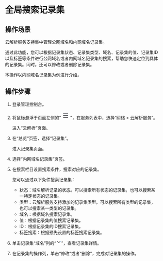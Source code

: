 # 全局搜索记录集<a name="dns_usermanual_0005"></a>

## 操作场景<a name="section1477815215413"></a>

云解析服务支持集中管理公网域名和内网域名记录集。

通过此功能，您可以根据记录集状态、记录集类型、域名、记录集的值、记录集ID以及标签等条件进行公网域名或者内网域名记录集的搜索，帮助您快速定位到具体的记录集。同时，还可以修改或者删除记录集。

本操作以内网域名记录集为例进行介绍。

## 操作步骤<a name="section129810232052"></a>

1.  登录管理控制台。
2.  将鼠标悬浮于页面左侧的“![](figures/service-list.jpg)”，在服务列表中，选择“网络  \> 云解析服务”。

    进入“云解析”页面。


1.  在“总览”页签，选择“记录集”。

    进入记录集页面。

2.  选择“内网域名记录集”页签。
3.  在搜索栏目设置搜索条件，搜索对应的记录集。

    您可以通过以下条件搜索记录集：

    -   状态：域名解析记录的状态。可以搜索所有状态的记录集，也可以搜索某一特定状态的记录集。
    -   类型：云解析服务支持添加的记录集类型。可以搜索所有类型的记录集，也可以搜索某一类型的记录集。
    -   域名：根据域名搜索记录集。
    -   值：根据记录集的值搜索记录集。
    -   ID：根据记录集的ID搜索记录集。
    -   标签搜索：根据预先设置的标签搜索记录集。

4.  单击记录集“域名”列的“![](figures/icon-dropdown.png)”，查看记录集详情。
5.  在记录集的操作列，单击“修改”或者“删除”，完成对记录集的操作。

